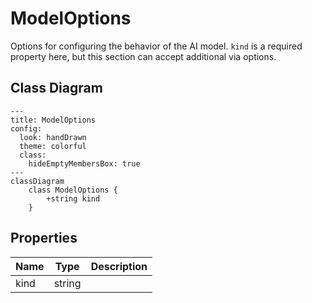 # ModelOptions

Options for configuring the behavior of the AI model.
`kind` is a required property here, but this section can accept additional via options.

## Class Diagram

```mermaid
---
title: ModelOptions
config:
  look: handDrawn
  theme: colorful
  class:
    hideEmptyMembersBox: true
---
classDiagram
    class ModelOptions {
        +string kind
    }
```

## Properties

| Name | Type | Description |
| ---- | ---- | ----------- |
| kind | string |   |
